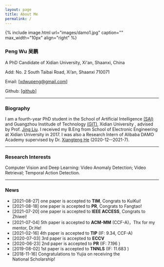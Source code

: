 ```yaml
---
layout: page
title: About Me
permalink: /
---
```


{% include image.html url="images/damo1.jpg" caption="" max_width="10px" align="right" %}

### Peng Wu 吴鹏

A PhD Candidate of Xidian University, Xi'an, Shaanxi, China

Add: No. 2 South Taibai Road, Xi’an, Shaanxi 710071

Email: [[xdwupeng@gmail.com](xdwupeng@gmail.com)]

Github: [[github](https://github.com/Roc-Ng)]

---

### Biography

I am a fourth-year PhD student in the School of Artificial Intelligence [(SAI)](http://sai.xidian.edu.cn/ ) and Guangzhou Institude of Technology [(GIT)](https://gzyjy.xidian.edu.cn/index.htm), Xidian University , advised by Prof. [Jing Liu](http://web.xidian.edu.cn/liujing/). I received my B.Eng from School of  Electronic Engineering at Xidian University in 2017. I was also a Research Intern of Alibaba DAMO Academy supervised by Dr. [Xiangteng He](https://hexiangteng.github.io/) (2020-12--2021-7).

---

### Research Interests

Computer Vision and Deep Learning: Video Anomaly Detection; Video Retrieval; Temporal Action Detection.

------

### News
+ [2021-08-27]  one paper is accepted to **TIM**, Congrats to KuiKui!
+ [2021-08-18]  one paper is accepted to **PR**, Congrats to Fangtao!
+ [2021-07-20]  one paper is accepted to **IEEE ACCESS**, Congrats to Zhiwei! 
+ [2021-07-04]  5th paper is accepted to **ACM-MM** (CCF-A)，Thx for my mentor, Dr.He! 
+ [2021-02-16]  4th paper is accepted to **TIP** (IF: 9.34, CCF-A) 
+ [2020-07-03]  3rd paper is accepted to **ECCV** 
+ [2020-06-23]  2nd paper is accepted to **PR** (IF: 7.196 )  
+ [2019-08-02]  1st paper is accepted to **TNNLS** (IF: 11.683 )  
+ [2018-11-16]  Congratulations to Yujia on receiving the National Scholarship! 

